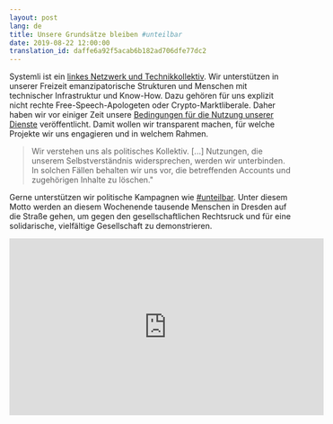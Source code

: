 ```yaml
---
layout: post
lang: de
title: Unsere Grundsätze bleiben #unteilbar
date: 2019-08-22 12:00:00
translation_id: daffe6a92f5acab6b182ad706dfe77dc2
---
```

Systemli ist ein [linkes Netzwerk und Technikkollektiv](/about-us.html).
Wir unterstützen in unserer Freizeit emanzipatorische Strukturen und Menschen mit technischer Infrastruktur und Know-How.
Dazu gehören für uns explizit nicht rechte Free-Speech-Apologeten oder Crypto-Marktliberale.
Daher haben wir vor einiger Zeit unsere [Bedingungen für die Nutzung unserer Dienste](/tos.html) veröffentlicht.
Damit wollen wir transparent machen, für welche Projekte wir uns engagieren und in welchem Rahmen.

> Wir verstehen uns als politisches Kollektiv. [...] Nutzungen, die unserem Selbstverständnis widersprechen, werden wir unterbinden.
> In solchen Fällen behalten wir uns vor, die betreffenden Accounts und zugehörigen Inhalte zu löschen."

Gerne unterstützen wir politische Kampagnen wie [#unteilbar](https://www.unteilbar.org/aktionen/unteilbar-sachsen/).
Unter diesem Motto werden an diesem Wochenende tausende Menschen in Dresden auf die Straße gehen, um gegen den gesellschaftlichen Rechtsruck und für eine solidarische, vielfältige Gesellschaft zu demonstrieren.

<iframe width="560" height="315" src="https://www.youtube.com/embed/5WpJ_y0FFJI" frameborder="0" allow="accelerometer; autoplay; encrypted-media; gyroscope; picture-in-picture" allowfullscreen></iframe>
